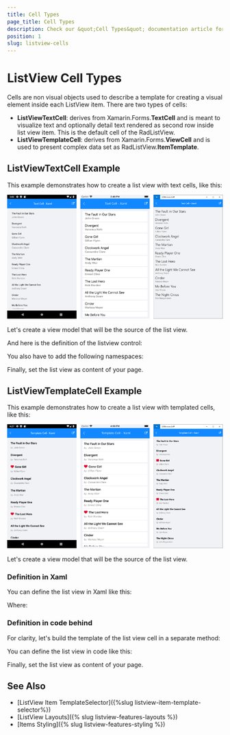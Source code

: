 ```yaml
---
title: Cell Types
page_title: Cell Types
description: Check our &quot;Cell Types&quot; documentation article for Telerik ListView for Xamarin control.
position: 1
slug: listview-cells
---
```

# ListView Cell Types
Cells are non visual objects used to describe a template for creating a visual element inside each ListView item. There are two types of cells:

- **ListViewTextCell**: derives from Xamarin.Forms.**TextCell** and is meant to visualize text and optionally detail text rendered as second row inside list view item. This is the default cell of the RadListView.
- **ListViewTemplateCell**: derives from Xamarin.Forms.**ViewCell** and is used to present complex data set as RadListView.**ItemTemplate**.

## ListViewTextCell Example

This example demonstrates how to create a list view with text cells, like this:

![](../images/listview-celltypes-textcell.png)

Let's create a view model that will be the source of the list view.

<snippet id='listview-celltypes-textcell-viewmodel'/>

And here is the definition of the listview control:

<snippet id='listview-celltypes-textcell-listview-xaml'/>
<snippet id='listview-celltypes-textcell-listview-csharp'/>

You also have to add the following namespaces:

<snippet id='xmlns-teleriklistview'/>
<snippet id='ns-teleriklistview'/>

Finally, set the list view as content of your page.

## ListViewTemplateCell Example

This example demonstrates how to create a list view with templated cells, like this:

![](../images/listview-celltypes-templatecell.png)

Let's create a view model that will be the source of the list view.

<snippet id='listview-celltypes-templatecell-viewmodel'/>

### Definition in Xaml

You can define the list view in Xaml like this:

<snippet id='listview-celltypes-templatecell-listview-xaml'/>

Where:

<snippet id='xmlns-teleriklistview'/>

### Definition in code behind

For clarity, let's build the template of the list view cell in a separate method:

<snippet id='listview-celltypes-templatecell-cellcontent'/>

You can define the list view in code like this:

<snippet id='listview-celltypes-templatecell-listview-code'/>

Finally, set the list view as content of your page.

## See Also
- [ListView Item TemplateSelector]({%slug listview-item-template-selector%})
- [ListView Layouts]({% slug listview-features-layouts %})
- [Items Styling]({% slug listview-features-styling %})